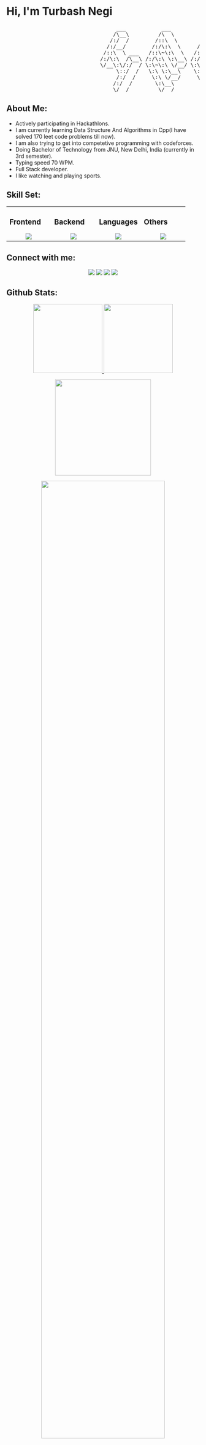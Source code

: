 # Hi, I'm Turbash Negi

<pre>
                                  ___           ___           ___       ___       ___     
                                 /\__\         /\  \         /\__\     /\__\     /\  \    
                                /:/  /        /::\  \       /:/  /    /:/  /    /::\  \   
                               /:/__/        /:/\:\  \     /:/  /    /:/  /    /:/\:\  \  
                              /::\  \ ___   /::\~\:\  \   /:/  /    /:/  /    /:/  \:\  \ 
                             /:/\:\  /\__\ /:/\:\ \:\__\ /:/__/    /:/__/    /:/__/ \:\__\
                             \/__\:\/:/  / \:\~\:\ \/__/ \:\  \    \:\  \    \:\  \ /:/  /
                                  \::/  /   \:\ \:\__\    \:\  \    \:\  \    \:\  /:/  / 
                                  /:/  /     \:\ \/__/     \:\  \    \:\  \    \:\/:/  /  
                                 /:/  /       \:\__\        \:\__\    \:\__\    \::/  /   
                                 \/__/         \/__/         \/__/     \/__/     \/__/    
</pre>

## About Me:


- Actively participating in Hackathlons.
- I am currently learning Data Structure And Algorithms in Cpp(I have solved 170 leet code problems till now).
- I am also trying to get into competetive programming with codeforces.
- Doing Bachelor of Technology from JNU, New Delhi, India (currently in 3rd semester).
- Typing speed 70 WPM.
- Full Stack developer.
- I like watching and playing sports.

## Skill Set:

<table><tr><td valign="top" width="25%">

### Frontend  
<a href="https://github.com/Turbash">
<div align="center">  
       <img src="https://skillicons.dev/icons?i=html,css,tailwind,react,js&perline=4" /> 
</div>
</a>
 </td><td valign="top" width="25%">

### Backend
<a href="https://github.com/Turbash">
<div align="center">  
       <img src="https://skillicons.dev/icons?i=nodejs,express,fastapi,flask&perline=4" /> 
</div>
</a>
 </td><td valign="top" width="25%">

### Languages
<a href="https://github.com/Turbash">
<div align="center">
       <img src="https://skillicons.dev/icons?i=c,js,cpp,dart,java,python,rust,kotlin&perline=4" /> 
</div>
</a>

</td><td valign="top" width="25%">
  
### Others
<a href="https://github.com/Turbash">
<div align="center">
       <img src="https://skillicons.dev/icons?i=git,github,flutter,figma,vscode,vercel,discord,godot&perline=4" /> 
</div>
</a>
</td>
</tr></table>


## Connect with me:
<div align="center">
    <a href="https://www.linkedin.com/in/turbash-negi/" target="_blank"><img src="https://img.shields.io/badge/-Turbash%20Negi-0077B5?style=flat&logo=linkedin&logoColor=white"/></a>
    <a target="_blank" href="mailto:negirawatdeepi@gmail.com"><img src="https://img.shields.io/badge/-negirawatdeepi@gmail.com-D14836?style=flat&logo=Gmail&logoColor=white"/></a>
    <a href="https://leetcode.com/u/turbash_negi/" target="_blank"><img src="https://img.shields.io/badge/-Turbash%20Negi-FFA116?style=flat&logo=LeetCode&logoColor=white"/></a>
  <a href="https://codeforces.com/profile/negirawatdeepi" target="_blank"><img src="https://img.shields.io/badge/-Turbash%20Negi-2b3442?style=flat&logo=CodeForces&logoColor=white"/></a>
</div>

 ## Github Stats:
<p align="center">
    <a href="https://github.com/Turbash">
        <img height="180em" src="https://github-readme-stats.vercel.app/api?username=Turbash&show_icons=true&theme=onedark&hide_border=true"/>
        <img height="180em" src="https://github-readme-stats.vercel.app/api/top-langs/?username=Turbash&langs_count=8&layout=compact&theme=onedark&hide_border=true" />
    </a>
</p>
<!-- Activity Graph -->
<p align="center">
  <a href="https://github.com/Turbash">
    <img height=250 src="https://github-readme-activity-graph.vercel.app/graph?username=Turbash&bg_color=282c34&color=FDFD96&line=FDFD96&point=FFFFFF&area_color=79FE96&border_radius=24.5&title_color=FDFD96&border_radius=20px"/>
  </a> 
</p>


 <p align="center">
   <a href="https://github.com/Turbash"> 
     <img width="80%" src="https://github-readme-streak-stats.herokuapp.com/?user=Turbash&show_icons=true&locale=en&layout=demo&theme=Onedark&hide_border=true" /> 
   </a>  
 </p>

<br>

<div id="header" align="center">
  
  <p align="center"> <a href="https://github.com/ryo-ma/github-profile-trophy"><img src="https://github-profile-trophy.vercel.app/?username=Turbash&row=1&column=8&theme=onedark" alt="Turbash" /></a> </p>
  
<p align="left"> <a href="https://twitter.com/" target="blank"><img src="https://img.shields.io/twitter/follow/?logo=twitter&style=for-the-badge" alt="" /></a> </p>

</div>

##

<div align="center">
  <a href="https://github.com/Turbash">
    <img src="https://quotes-github-readme.vercel.app/api?theme=dark">
  </a>
 </div>
 
<h2  align="center">💻 Check Out My Repos ⬇️ </h2>



